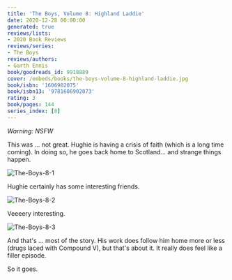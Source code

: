 ```yaml
---
title: 'The Boys, Volume 8: Highland Laddie'
date: 2020-12-28 00:00:00
generated: true
reviews/lists:
- 2020 Book Reviews
reviews/series:
- The Boys
reviews/authors:
- Garth Ennis
book/goodreads_id: 9918889
cover: /embeds/books/the-boys-volume-8-highland-laddie.jpg
book/isbn: '1606902075'
book/isbn13: '9781606902073'
rating: 3
book/pages: 144
series_index: [8]
---
```

*Warning: NSFW*  

This was ... not great. Hughie is having a crisis of faith (which is a long time coming). In doing so, he goes back home to Scotland... and strange things happen.  

<!--more-->

![The-Boys-8-1](/embeds/books/attachments/the-boys-8-1.jpg)  

Hughie certainly has some interesting friends.  

![The-Boys-8-2](/embeds/books/attachments/the-boys-8-2.jpg)  

Veeeery interesting.  

![The-Boys-8-3](/embeds/books/attachments/the-boys-8-3.jpg)  

And that's ... most of the story. His work does follow him home more or less (drugs laced with Compound V), but that's about it. It really does feel like a filler episode.  

So it goes.